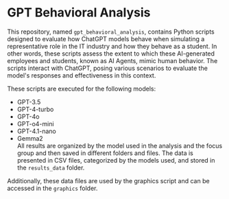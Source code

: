 # GPT Behavioral Analysis

This repository, named `gpt_behavioral_analysis`, contains Python scripts designed to evaluate how ChatGPT models behave when simulating a representative role in the IT industry and how they behave as a student. In other words, these scripts assess the extent to which these AI-generated employees and students, known as AI Agents, mimic human behavior. The scripts interact with ChatGPT, posing various scenarios to evaluate the model's responses and effectiveness in this context.

These scripts are executed for the following models:

- GPT-3.5
- GPT-4-turbo
- GPT-4o
- GPT-o4-mini
- GPT-4.1-nano
- Gemma2  
  All results are organized by the model used in the analysis and the focus group and then saved in different folders and files. The data is presented in CSV files, categorized by the models used, and stored in the `results_data` folder.

Additionally, these data files are used by the graphics script and can be accessed in the `graphics` folder.
